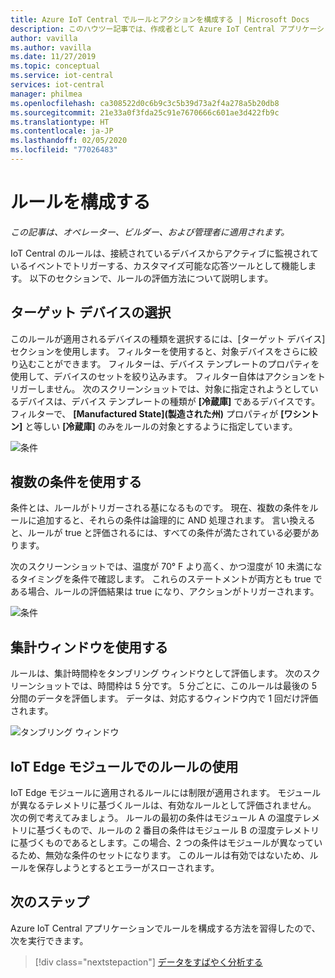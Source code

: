 ```yaml
---
title: Azure IoT Central でルールとアクションを構成する | Microsoft Docs
description: このハウツー記事では、作成者として Azure IoT Central アプリケーションでテレメトリベースのルールとアクションを構成する方法について説明します。
author: vavilla
ms.author: vavilla
ms.date: 11/27/2019
ms.topic: conceptual
ms.service: iot-central
services: iot-central
manager: philmea
ms.openlocfilehash: ca308522d0c6b9c3c5b39d73a2f4a278a5b20db8
ms.sourcegitcommit: 21e33a0f3fda25c91e7670666c601ae3d422fb9c
ms.translationtype: HT
ms.contentlocale: ja-JP
ms.lasthandoff: 02/05/2020
ms.locfileid: "77026483"
---
```

# <a name="configure-rules"></a>ルールを構成する



*この記事は、オペレーター、ビルダー、および管理者に適用されます。*

IoT Central のルールは、接続されているデバイスからアクティブに監視されているイベントでトリガーする、カスタマイズ可能な応答ツールとして機能します。 以下のセクションで、ルールの評価方法について説明します。

## <a name="select-target-devices"></a>ターゲット デバイスの選択

このルールが適用されるデバイスの種類を選択するには、[ターゲット デバイス] セクションを使用します。 フィルターを使用すると、対象デバイスをさらに絞り込むことができます。 フィルターは、デバイス テンプレートのプロパティを使用して、デバイスのセットを絞り込みます。 フィルター自体はアクションをトリガーしません。 次のスクリーンショットでは、対象に指定されようとしているデバイスは、デバイス テンプレートの種類が **[冷蔵庫]** であるデバイスです。 フィルターで、 **[Manufactured State]\(製造された州\)** プロパティが **[ワシントン]** と等しい **[冷蔵庫]** のみをルールの対象とするように指定しています。

![条件](media/howto-configure-rules/filters.png)

## <a name="use-multiple-conditions"></a>複数の条件を使用する

条件とは、ルールがトリガーされる基になるものです。 現在、複数の条件をルールに追加すると、それらの条件は論理的に AND 処理されます。 言い換えると、ルールが true と評価されるには、すべての条件が満たされている必要があります。  

次のスクリーンショットでは、温度が 70&deg; F より高く、かつ湿度が 10 未満になるタイミングを条件で確認します。 これらのステートメントが両方とも true である場合、ルールの評価結果は true になり、アクションがトリガーされます。

![条件](media/howto-configure-rules/conditions.png)

## <a name="use-aggregate-windowing"></a>集計ウィンドウを使用する

ルールは、集計時間枠をタンブリング ウィンドウとして評価します。 次のスクリーンショットでは、時間枠は 5 分です。 5 分ごとに、このルールは最後の 5 分間のデータを評価します。 データは、対応するウィンドウ内で 1 回だけ評価されます。

![タンブリング ウィンドウ](media/howto-configure-rules/tumbling-window.png)

## <a name="use-rules-with-iot-edge-modules"></a>IoT Edge モジュールでのルールの使用

IoT Edge モジュールに適用されるルールには制限が適用されます。 モジュールが異なるテレメトリに基づくルールは、有効なルールとして評価されません。 次の例で考えてみましょう。 ルールの最初の条件はモジュール A の温度テレメトリに基づくもので、ルールの 2 番目の条件はモジュール B の湿度テレメトリに基づくものであるとします。この場合、2 つの条件はモジュールが異なっているため、無効な条件のセットになります。 このルールは有効ではないため、ルールを保存しようとするとエラーがスローされます。

## <a name="next-steps"></a>次のステップ

Azure IoT Central アプリケーションでルールを構成する方法を習得したので、次を実行できます。

> [!div class="nextstepaction"]
> [データをすばやく分析する](howto-create-analytics.md)
